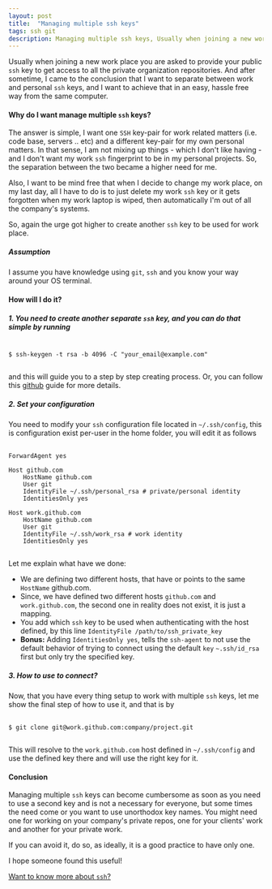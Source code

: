 ```yaml
---
layout: post
title:  "Managing multiple ssh keys"
tags: ssh git
description: Managing multiple ssh keys, Usually when joining a new work place you are asked to provide your public `ssh` key to get access to all the private organization repositories. And after sometime, I came to the conclusion that I want to separate between work and personal `ssh` keys, and I want to achieve that in an easy, hassle free way from the same computer.
---
```


Usually when joining a new work place you are asked to provide your public `ssh` key to get access to all the private organization repositories.
And after sometime, I came to the conclusion that I want to separate between work and personal `ssh` keys, and I want to achieve that in an easy, hassle free way from the same computer.

#### Why do I want manage multiple `ssh` keys?

The answer is simple, I want one `SSH` key-pair for work related matters (i.e. code base, servers .. etc) and a different key-pair for my own personal matters. In that sense, I am not mixing up things - which I don't like having - and I don't want my work `ssh` fingerprint to be in my personal projects. So, the separation between the two became a higher need for me.

Also, I want to be mind free that when I decide to change my work place, on my last day, all I have to do is to just delete my work `ssh` key or it gets forgotten when my work laptop is wiped, then automatically I'm out of all the company's systems.

So, again the urge got higher to create another `ssh` key to be used for work place.

##### Assumption

I assume you have knowledge using `git`, `ssh` and you know your way around your OS terminal.

#### How will I do it?

##### 1. You need to create another separate `ssh` key, and you can do that simple by running

<pre>
    <code class="console">
$ ssh-keygen -t rsa -b 4096 -C "your_email@example.com"
    </code>
</pre>
and this will guide you to a step by step creating process. Or, you can follow this [github](https://help.github.com/en/github/authenticating-to-github/generating-a-new-ssh-key-and-adding-it-to-the-ssh-agent) guide for more details.

##### 2. Set your configuration

You need to modify your `ssh` configuration file located in `~/.ssh/config`, this is configuration exist per-user in the home folder, you will edit it as follows
<pre>
    <code class="sshconfig">
ForwardAgent yes

Host github.com
    HostName github.com
    User git
    IdentityFile ~/.ssh/personal_rsa # private/personal identity
    IdentitiesOnly yes

Host work.github.com
    HostName github.com
    User git
    IdentityFile ~/.ssh/work_rsa # work identity
    IdentitiesOnly yes
    </code>
</pre>
Let me explain what have we done:

- We are defining two different hosts, that have or points to the same `HostName` github.com.
- Since, we have defined two different hosts `github.com` and `work.github.com`, the second one in reality does not exist, it is just a mapping.
- You add which `ssh` key to be used when authenticating with the host defined, by this line `IdentityFile /path/to/ssh_private_key`
- **Bonus:** Adding `IdentitiesOnly yes`, tells the `ssh-agent` to not use the default behavior of trying to connect using the default `key` `~.ssh/id_rsa` first but only try the specified key.

##### 3. How to use to connect?

Now, that you have every thing setup to work with multiple `ssh` keys, let me show the final step of how to use it, and that is by

<pre>
    <code class="console">
$ git clone git@work.github.com:company/project.git
    </code>
</pre>

This will resolve to the `work.github.com` host defined in `~/.ssh/config` and use the defined key there and will use the right key for it.

#### Conclusion

Managing multiple `ssh` keys can become cumbersome as soon as you need to use a second key and is not a necessary for everyone, but some times the need come or you want to use unorthodox key names. You might need one for working on your company's private repos, one for your clients' work and another for your private work.

If you can avoid it, do so, as ideally, it is a good practice to have only one.

I hope someone found this useful!

[Want to know more about `ssh`?](https://www.ssh.com/ssh/public-key-authentication)
